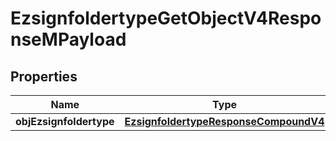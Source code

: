 
# EzsignfoldertypeGetObjectV4ResponseMPayload

## Properties
| Name | Type | Description | Notes |
| ------------ | ------------- | ------------- | ------------- |
| **objEzsignfoldertype** | [**EzsignfoldertypeResponseCompoundV4**](EzsignfoldertypeResponseCompoundV4.md) |  |  |



